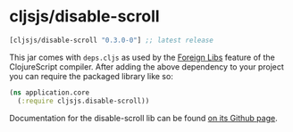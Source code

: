 # cljsjs/disable-scroll

[](dependency)
```clojure
[cljsjs/disable-scroll "0.3.0-0"] ;; latest release
```
[](/dependency)

This jar comes with `deps.cljs` as used by the [Foreign Libs][flibs] feature
of the ClojureScript compiler. After adding the above dependency to your project
you can require the packaged library like so:

```clojure
(ns application.core
  (:require cljsjs.disable-scroll))
```

Documentation for the disable-scroll lib can be found [on its Github page](https://github.com/gilbarbara/disable-scroll).

[flibs]: https://clojurescript.org/reference/packaging-foreign-deps
